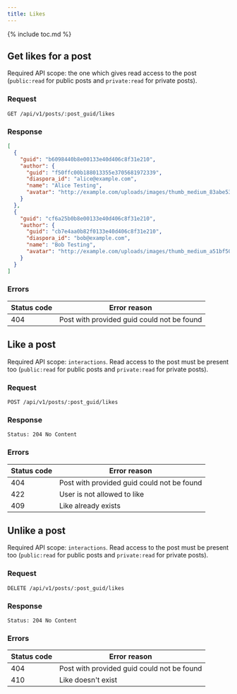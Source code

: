 ```yaml
---
title: Likes
---
```


{% include toc.md %}

## Get likes for a post

Required API scope: the one which gives read access to the post (`public:read` for public posts and `private:read` for private posts).

### Request

~~~
GET /api/v1/posts/:post_guid/likes
~~~

### Response

~~~json
[
  {
    "guid": "b6098440b8e00133e40d406c8f31e210",
    "author": {
      "guid": "f50ffc00b188013355e3705681972339",
      "diaspora_id": "alice@example.com",
      "name": "Alice Testing",
      "avatar": "http://example.com/uploads/images/thumb_medium_83abe5319ef830c2bd84.jpg"
    }
  },
  {
    "guid": "cf6a25b0b8e00133e40d406c8f31e210",
    "author": {
      "guid": "cb7e4aa0b82f0133e40d406c8f31e210",
      "diaspora_id": "bob@example.com",
      "name": "Bob Testing",
      "avatar": "http://example.com/uploads/images/thumb_medium_a51bf501fe86c198c0b1.jpg"
    }
  }
]
~~~

### Errors

| Status code | Error reason                               |
| ----------- | ------------------------------------------ |
| 404         | Post with provided guid could not be found |

## Like a post

Required API scope: `interactions`. Read access to the post must be present too (`public:read` for public posts and `private:read` for private posts).

### Request

~~~
POST /api/v1/posts/:post_guid/likes
~~~

### Response

~~~
Status: 204 No Content
~~~

### Errors

| Status code | Error reason                               |
| ----------- | ------------------------------------------ |
| 404         | Post with provided guid could not be found |
| 422         | User is not allowed to like                |
| 409         | Like already exists                        |

## Unlike a post

Required API scope: `interactions`. Read access to the post must be present too (`public:read` for public posts and `private:read` for private posts).

### Request

~~~
DELETE /api/v1/posts/:post_guid/likes
~~~

### Response

~~~
Status: 204 No Content
~~~

### Errors

| Status code | Error reason                               |
| ----------- | ------------------------------------------ |
| 404         | Post with provided guid could not be found |
| 410         | Like doesn't exist                         |
